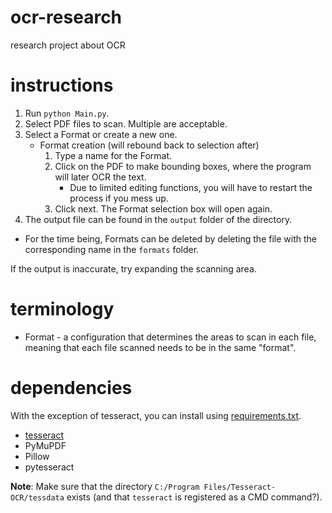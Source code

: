 # ocr-research
research project about OCR

# instructions
1. Run `python Main.py`.
1. Select PDF files to scan. Multiple are acceptable.
1. Select a Format or create a new one.
	- Format creation (will rebound back to selection after)
		1. Type a name for the Format.
		1. Click on the PDF to make bounding boxes, where the program will later OCR the text.
			- Due to limited editing functions, you will have to restart the process if you mess up.
		1. Click next. The Format selection box will open again.
1. The output file can be found in the `output` folder of the directory.

- For the time being, Formats can be deleted by deleting the file with the corresponding name in the `formats` folder.

If the output is inaccurate, try expanding the scanning area.

# terminology
- Format - a configuration that determines the areas to scan in each file, meaning that each file scanned needs to be in the same "format".

# dependencies
With the exception of tesseract, you can install using [requirements.txt](/requirements.txt).
- [tesseract](https://github.com/tesseract-ocr/tesseract)
- PyMuPDF
- Pillow
- pytesseract

**Note**: Make sure that the directory `C:/Program Files/Tesseract-OCR/tessdata` exists \(and that `tesseract` is registered as a CMD command?\).

